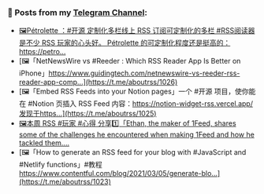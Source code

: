 ### 📰 Posts from my [Telegram Channel](https://t.me/s/aboutrss):
<!-- BLOG-POST-LIST:START -->
- [🖼Pétrolette ：#开源 定制化多栏线上 RSS 订阅可定制化的多栏 #RSS阅读器 是不少 RSS 玩家的心头好。 Pétrolette 的可定制化程度还是挺高的：https://petro...](https://t.me/aboutrss/1027)
- [🖼「Net­NewsWire vs #Reed­er : Which RSS Read­er App Is Bet­ter on iPhone」https://www.guidingtech.com/netnewswire-vs-reeder-rss-reader-app-comp...](https://t.me/aboutrss/1026)
- [🖼「Embed RSS Feeds into your Notion pages」一个 #开源 项目，使你能在 #Notion 页插入 RSS Feed 内容：https://notion-widget-rss.vercel.app/发现于https...](https://t.me/aboutrss/1025)
- [🖼本周 RSS #玩家 #心得 分享1️⃣「Ethan, the maker of 1Feed, shares some of the challenges he encountered when making 1Feed and how he tackled them....](https://t.me/aboutrss/1024)
- [🖼「How to generate an RSS feed for your blog with #JavaScript and #Netlify functions」#教程 https://www.contentful.com/blog/2021/03/05/generate-blo...](https://t.me/aboutrss/1023)
<!-- BLOG-POST-LIST:END -->

<!--
**AboutRSS/AboutRSS** is a ✨ _special_ ✨ repository because its `README.md` (this file) appears on your GitHub profile.

Here are some ideas to get you started:

- 🔭 I’m currently working on ...
- 🌱 I’m currently learning ...
- 👯 I’m looking to collaborate on ...
- 🤔 I’m looking for help with ...
- 💬 Ask me about ...
- 📫 How to reach me: ...
- 😄 Pronouns: ...
- ⚡ Fun fact: ...
-->
